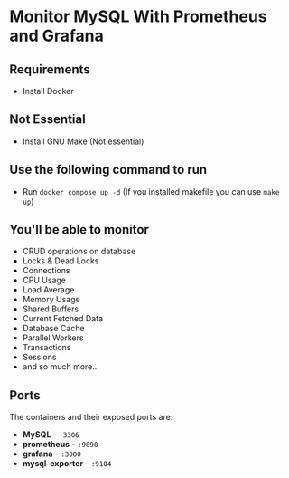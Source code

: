 # Monitor MySQL With Prometheus and Grafana


## Requirements
* Install Docker

## Not Essential 
* Install GNU Make (Not essential)

## Use the following command to run
* Run `docker compose up -d` (If you installed makefile you can use `make up`)


## You'll be able to monitor  
* CRUD operations on database
* Locks & Dead Locks
* Connections
* CPU Usage
* Load Average
* Memory Usage
* Shared Buffers
* Current Fetched Data
* Database Cache
* Parallel Workers
* Transactions
* Sessions
* and so much more...
  

## Ports
The containers and their exposed ports are:

-   **MySQL** - `:3306`
-   **prometheus** - `:9090`
-   **grafana** - `:3000`
-   **mysql-exporter** - `:9104`


